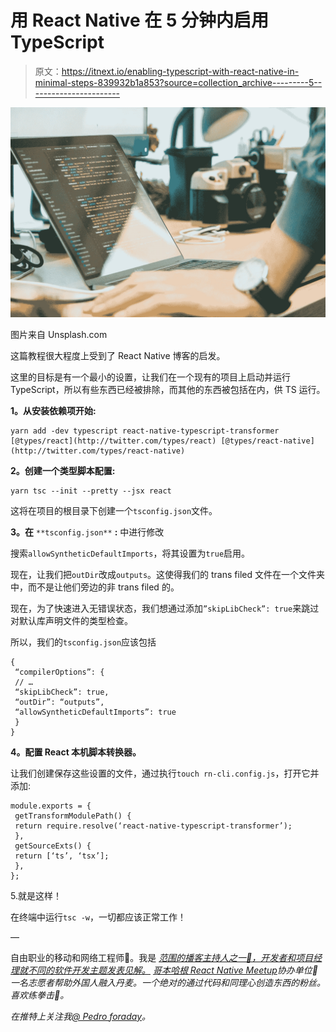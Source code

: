 # 用 React Native 在 5 分钟内启用 TypeScript

> 原文：<https://itnext.io/enabling-typescript-with-react-native-in-minimal-steps-839932b1a853?source=collection_archive---------5----------------------->

![](img/44926d9f606fd813e616c90525d80ac6.png)

图片来自 Unsplash.com

这篇教程很大程度上受到了 React Native 博客的启发。

这里的目标是有一个最小的设置，让我们在一个现有的项目上启动并运行 TypeScript，所以有些东西已经被排除，而其他的东西被包括在内，供 TS 运行。

**1。从安装依赖项开始:**

```
yarn add -dev typescript react-native-typescript-transformer [@types/react](http://twitter.com/types/react) [@types/react-native](http://twitter.com/types/react-native)
```

**2。创建一个类型脚本配置:**

```
yarn tsc --init --pretty --jsx react
```

这将在项目的根目录下创建一个`tsconfig.json`文件。

**3。在** `**tsconfig.json**` **:** 中进行修改

搜索`allowSyntheticDefaultImports`，将其设置为`true`启用。

现在，让我们把`outDir`改成`outputs`。这使得我们的 trans filed 文件在一个文件夹中，而不是让他们旁边的非 trans filed 的。

现在，为了快速进入无错误状态，我们想通过添加`”skipLibCheck”: true`来跳过对默认库声明文件的类型检查。

所以，我们的`tsconfig.json`应该包括

```
{
 “compilerOptions”: {
 // …
 “skipLibCheck”: true,
 “outDir”: “outputs”,
 “allowSyntheticDefaultImports”: true
 }
}
```

**4。配置 React 本机脚本转换器。**

让我们创建保存这些设置的文件，通过执行`touch rn-cli.config.js`，打开它并添加:

```
module.exports = {
 getTransformModulePath() {
 return require.resolve(‘react-native-typescript-transformer’);
 },
 getSourceExts() {
 return [‘ts’, ‘tsx’];
 },
};
```

5.就是这样！

在终端中运行`tsc -w`，一切都应该正常工作！

—

自由职业的移动和网络工程师🚀。我是 [*范围的播客主持人之一🎤，开发者和项目经理就不同的软件开发主题发表见解。*](http://scopecreeperspodcast.com) [*哥本哈根 React Native Meetup*](https://www.meetup.com/React-Native-CPH/)*协办单位👥一名志愿者帮助外国人融入丹麦。一个绝对的通过代码和同理心创造东西的粉丝。喜欢练拳击🥊。*

*在推特上关注我*[*@ Pedro foraday*](http://twitter.com/pedroforaday)*。*